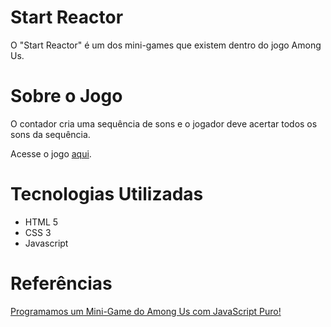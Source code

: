 # Start Reactor
 O "Start Reactor" é um dos mini-games que existem dentro do jogo Among Us.
 
 # Sobre o Jogo
 O contador cria uma sequência de sons e o jogador deve acertar todos os sons da sequência.
 
 Acesse o jogo [aqui](https://jogo-start-reactor.netlify.app/).
 


# Tecnologias Utilizadas
* HTML 5
* CSS 3
* Javascript
 
 
 
 # Referências
 [Programamos um Mini-Game do Among Us com JavaScript Puro!](https://www.youtube.com/watch?v=C3WZrP0zlUk)
